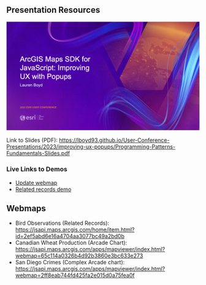 ## Presentation Resources

![title-slide](../images/popups-title-slide.png)

Link to Slides (PDF): https://lboyd93.github.io/User-Conference-Presentations/2023/improving-ux-popups/Programming-Patterns-Fundamentals-Slides.pdf

### Live Links to Demos

- [Update webmap](https://lboyd93.github.io/User-Conference-Presentations/2023/improving-ux-popups/update-popup/final)
- [Related records demo](https://lboyd93.github.io/User-Conference-Presentations/2023/improving-ux-popups/relationships)

## Webmaps
- Bird Observations (Related Records): https://jsapi.maps.arcgis.com/home/item.html?id=2ef5abd6e16a4704aa3077bc49a2bd0b
- Canadian Wheat Production (Arcade Chart): https://jsapi.maps.arcgis.com/apps/mapviewer/index.html?webmap=65c114a0326b4d92b3860e3bc633e273
- San Diego Crimes (Complex Arcade chart): https://jsapi.maps.arcgis.com/apps/mapviewer/index.html?webmap=2ff8eab744fd425fa2e015d0a75fea0f